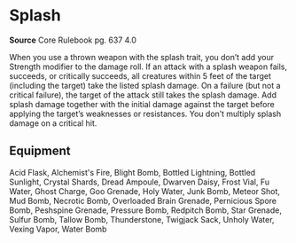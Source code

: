 # Splash
**Source** Core Rulebook pg. 637 4.0

When you use a thrown weapon with the splash trait, you don’t add your Strength modifier to the damage roll. If an attack with a splash weapon fails, succeeds, or critically succeeds, all creatures within 5 feet of the target (including the target) take the listed splash damage. On a failure (but not a critical failure), the target of the attack still takes the splash damage. Add splash damage together with the initial damage against the target before applying the target’s weaknesses or resistances. You don’t multiply splash damage on a critical hit.

## Equipment
Acid Flask, Alchemist's Fire, Blight Bomb, Bottled Lightning, Bottled Sunlight, Crystal Shards, Dread Ampoule, Dwarven Daisy, Frost Vial, Fu Water, Ghost Charge, Goo Grenade, Holy Water, Junk Bomb, Meteor Shot, Mud Bomb, Necrotic Bomb, Overloaded Brain Grenade, Pernicious Spore Bomb, Peshspine Grenade, Pressure Bomb, Redpitch Bomb, Star Grenade, Sulfur Bomb, Tallow Bomb, Thunderstone, Twigjack Sack, Unholy Water, Vexing Vapor, Water Bomb